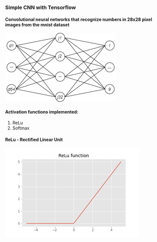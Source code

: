 <h3><b>Simple CNN with Tensorflow</b></h3>

<h4>Convolutional neural networks that recognize numbers in 28x28 pixel images from the mnist dataset</h4>

<p><img src = "images/0001.png"></p>

<h4>Activation functions implemented:</h4>
<ol>
      <li>ReLu</li>
      <li>Softmax</li>
</ol>

<h4>ReLu - Rectified Linear Unit</h4>
<p><img src = "images/ReLu Function.png"></p>
